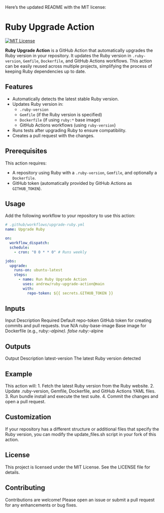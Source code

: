 Here’s the updated README with the MIT license:

# Ruby Upgrade Action

[![MIT License](https://img.shields.io/badge/license-MIT-green.svg)](LICENSE)

**Ruby Upgrade Action** is a GitHub Action that automatically upgrades the Ruby version in your repository. It updates the Ruby version in `.ruby-version`, `Gemfile`, `Dockerfile`, and GitHub Actions workflows. This action can be easily reused across multiple projects, simplifying the process of keeping Ruby dependencies up to date.

## Features

- Automatically detects the latest stable Ruby version.
- Updates Ruby version in:
  - `.ruby-version`
  - `Gemfile` (if the Ruby version is specified)
  - `Dockerfile` (if using `ruby:*` base image)
  - GitHub Actions workflows (using `ruby-version`)
- Runs tests after upgrading Ruby to ensure compatibility.
- Creates a pull request with the changes.

## Prerequisites

This action requires:

- A repository using Ruby with a `.ruby-version`, `Gemfile`, and optionally a `Dockerfile`.
- GitHub token (automatically provided by GitHub Actions as `GITHUB_TOKEN`).

## Usage

Add the following workflow to your repository to use this action:

```yaml
# .github/workflows/upgrade-ruby.yml
name: Upgrade Ruby

on:
  workflow_dispatch:
  schedule:
    - cron: "0 0 * * 0" # Runs weekly

jobs:
  upgrade:
    runs-on: ubuntu-latest
    steps:
      - name: Run Ruby Upgrade Action
        uses: andrew/ruby-upgrade-action@main
        with:
          repo-token: ${{ secrets.GITHUB_TOKEN }}
```

## Inputs

Input	Description	Required	Default
repo-token	GitHub token for creating commits and pull requests.	true	N/A
ruby-base-image	Base image for Dockerfile (e.g., ruby:*-alpine).	false	ruby:*-alpine

## Outputs

Output	Description
latest-version	The latest Ruby version detected

## Example

This action will:
	1.	Fetch the latest Ruby version from the Ruby website.
	2.	Update .ruby-version, Gemfile, Dockerfile, and GitHub Actions YAML files.
	3.	Run bundle install and execute the test suite.
	4.	Commit the changes and open a pull request.

## Customization

If your repository has a different structure or additional files that specify the Ruby version, you can modify the update_files.sh script in your fork of this action.

## License

This project is licensed under the MIT License. See the LICENSE file for details.

## Contributing

Contributions are welcome! Please open an issue or submit a pull request for any enhancements or bug fixes.
